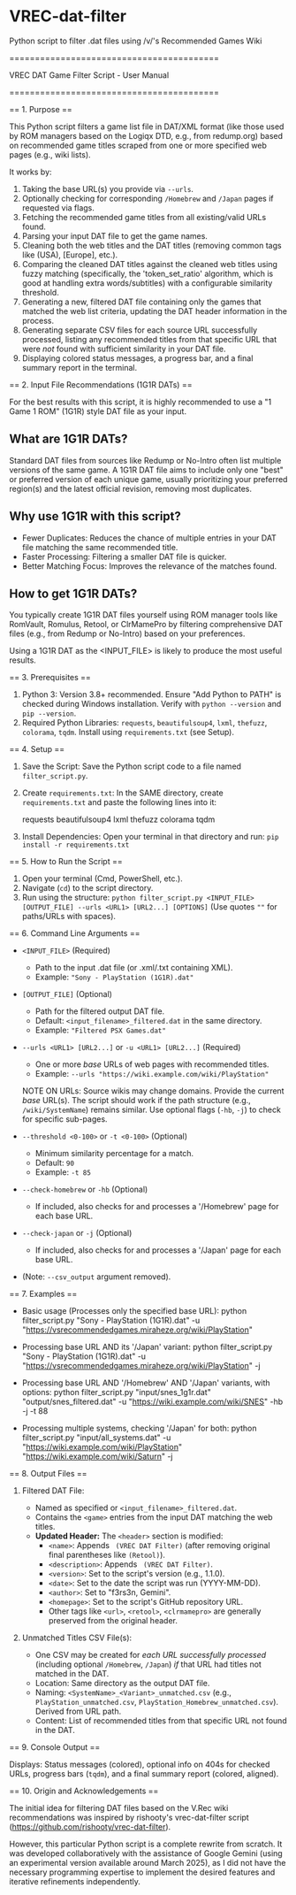 # VREC-dat-filter
Python script to filter .dat files using /v/'s Recommended Games Wiki

=========================================

VREC DAT Game Filter Script - User Manual

=========================================

== 1. Purpose ==

This Python script filters a game list file in DAT/XML format (like those used by ROM managers based on the Logiqx DTD, e.g., from redump.org) based on recommended game titles scraped from one or more specified web pages (e.g., wiki lists).

It works by:
1. Taking the base URL(s) you provide via `--urls`.
2. Optionally checking for corresponding `/Homebrew` and `/Japan` pages if requested via flags.
3. Fetching the recommended game titles from all existing/valid URLs found.
4. Parsing your input DAT file to get the game names.
5. Cleaning both the web titles and the DAT titles (removing common tags like (USA), [Europe], etc.).
6. Comparing the cleaned DAT titles against the cleaned web titles using fuzzy matching (specifically, the 'token_set_ratio' algorithm, which is good at handling extra words/subtitles) with a configurable similarity threshold.
7. Generating a new, filtered DAT file containing only the games that matched the web list criteria, updating the DAT header information in the process.
8. Generating separate CSV files for each source URL successfully processed, listing any recommended titles from that specific URL that were *not* found with sufficient similarity in your DAT file.
9. Displaying colored status messages, a progress bar, and a final summary report in the terminal.

== 2. Input File Recommendations (1G1R DATs) ==

For the best results with this script, it is highly recommended to use a "1 Game 1 ROM" (1G1R) style DAT file as your input.

What are 1G1R DATs?
--------------------
Standard DAT files from sources like Redump or No-Intro often list multiple versions of the same game. A 1G1R DAT file aims to include only one "best" or preferred version of each unique game, usually prioritizing your preferred region(s) and the latest official revision, removing most duplicates.

Why use 1G1R with this script?
-------------------------------
- Fewer Duplicates: Reduces the chance of multiple entries in your DAT file matching the same recommended title.
- Faster Processing: Filtering a smaller DAT file is quicker.
- Better Matching Focus: Improves the relevance of the matches found.

How to get 1G1R DATs?
---------------------
You typically create 1G1R DAT files yourself using ROM manager tools like RomVault, Romulus, Retool, or ClrMamePro by filtering comprehensive DAT files (e.g., from Redump or No-Intro) based on your preferences.

Using a 1G1R DAT as the <INPUT_FILE> is likely to produce the most useful results.

== 3. Prerequisites ==

1.  Python 3: Version 3.8+ recommended. Ensure "Add Python to PATH" is checked during Windows installation. Verify with `python --version` and `pip --version`.
2.  Required Python Libraries: `requests`, `beautifulsoup4`, `lxml`, `thefuzz`, `colorama`, `tqdm`. Install using `requirements.txt` (see Setup).

== 4. Setup ==

1.  Save the Script: Save the Python script code to a file named `filter_script.py`.
2.  Create `requirements.txt`: In the SAME directory, create `requirements.txt` and paste the following lines into it:

    requests
    beautifulsoup4
    lxml
    thefuzz
    colorama
    tqdm

3.  Install Dependencies: Open your terminal in that directory and run:
    `pip install -r requirements.txt`

== 5. How to Run the Script ==

1.  Open your terminal (Cmd, PowerShell, etc.).
2.  Navigate (`cd`) to the script directory.
3.  Run using the structure:
    `python filter_script.py <INPUT_FILE> [OUTPUT_FILE] --urls <URL1> [URL2...] [OPTIONS]`
    (Use quotes `""` for paths/URLs with spaces).

== 6. Command Line Arguments ==

* `<INPUT_FILE>` (Required)
    - Path to the input .dat file (or .xml/.txt containing XML).
    - Example: `"Sony - PlayStation (1G1R).dat"`

* `[OUTPUT_FILE]` (Optional)
    - Path for the filtered output DAT file.
    - Default: `<input_filename>_filtered.dat` in the same directory.
    - Example: `"Filtered PSX Games.dat"`

* `--urls <URL1> [URL2...]` or `-u <URL1> [URL2...]` (Required)
    - One or more *base* URLs of web pages with recommended titles.
    - Example: `--urls "https://wiki.example.com/wiki/PlayStation"`

    NOTE ON URLs: Source wikis may change domains. Provide the current *base* URL(s). The script should work if the path structure (e.g., `/wiki/SystemName`) remains similar. Use optional flags (`-hb`, `-j`) to check for specific sub-pages.

* `--threshold <0-100>` or `-t <0-100>` (Optional)
    - Minimum similarity percentage for a match.
    - Default: `90`
    - Example: `-t 85`

* `--check-homebrew` or `-hb` (Optional)
    - If included, also checks for and processes a '/Homebrew' page for each base URL.

* `--check-japan` or `-j` (Optional)
    - If included, also checks for and processes a '/Japan' page for each base URL.

* (Note: `--csv_output` argument removed).

== 7. Examples ==

* Basic usage (Processes only the specified base URL):
    python filter_script.py "Sony - PlayStation (1G1R).dat" -u "https://vsrecommendedgames.miraheze.org/wiki/PlayStation"

* Processing base URL AND its '/Japan' variant:
    python filter_script.py "Sony - PlayStation (1G1R).dat" -u "https://vsrecommendedgames.miraheze.org/wiki/PlayStation" -j

* Processing base URL AND '/Homebrew' AND '/Japan' variants, with options:
    python filter_script.py "input/snes_1g1r.dat" "output/snes_filtered.dat" -u "https://wiki.example.com/wiki/SNES" -hb -j -t 88

* Processing multiple systems, checking '/Japan' for both:
    python filter_script.py "input/all_systems.dat" -u "https://wiki.example.com/wiki/PlayStation" "https://wiki.example.com/wiki/Saturn" -j

== 8. Output Files ==

1.  Filtered DAT File:
    - Named as specified or `<input_filename>_filtered.dat`.
    - Contains the `<game>` entries from the input DAT matching the web titles.
    - **Updated Header:** The `<header>` section is modified:
        - `<name>`: Appends ` (VREC DAT Filter)` (after removing original final parentheses like `(Retool)`).
        - `<description>`: Appends ` (VREC DAT Filter)`.
        - `<version>`: Set to the script's version (e.g., 1.1.0).
        - `<date>`: Set to the date the script was run (YYYY-MM-DD).
        - `<author>`: Set to "f3rs3n, Gemini".
        - `<homepage>`: Set to the script's GitHub repository URL.
        - Other tags like `<url>`, `<retool>`, `<clrmamepro>` are generally preserved from the original header.

2.  Unmatched Titles CSV File(s):
    - One CSV may be created for *each URL successfully processed* (including optional `/Homebrew`, `/Japan`) *if* that URL had titles not matched in the DAT.
    - Location: Same directory as the output DAT file.
    - Naming: `<SystemName>_<Variant>_unmatched.csv` (e.g., `PlayStation_unmatched.csv`, `PlayStation_Homebrew_unmatched.csv`). Derived from URL path.
    - Content: List of recommended titles from that specific URL not found in the DAT.

== 9. Console Output ==

Displays: Status messages (colored), optional info on 404s for checked URLs, progress bars (`tqdm`), and a final summary report (colored, aligned).

== 10. Origin and Acknowledgements ==

The initial idea for filtering DAT files based on the V.Rec wiki recommendations was inspired by rishooty's vrec-dat-filter script (https://github.com/rishooty/vrec-dat-filter).

However, this particular Python script is a complete rewrite from scratch. It was developed collaboratively with the assistance of Google Gemini (using an experimental version available around March 2025), as I did not have the necessary programming expertise to implement the desired features and iterative refinements independently.